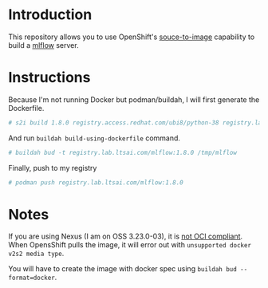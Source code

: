 Introduction
===

This repository allows you to use OpenShift's [souce-to-image](https://github.com/openshift/source-to-image) capability to build a [mlflow](https://www.mlflow.org/) server.

Instructions
===

Because I'm not running Docker but podman/buildah, I will first generate the Dockerfile. 

```bash
# s2i build 1.8.0 registry.access.redhat.com/ubi8/python-38 registry.lab.ltsai.com/mlflow:1.8.0 --as-dockerfile /tmp/mlflow/Dockerfile
```

And run `buildah build-using-dockerfile` command.
```bash
# buildah bud -t registry.lab.ltsai.com/mlflow:1.8.0 /tmp/mlflow
```

Finally, push to my registry
```bash
# podman push registry.lab.ltsai.com/mlflow:1.8.0
```

Notes
===
If you are using Nexus (I am on OSS 3.23.0-03), it is [not OCI compliant](https://issues.sonatype.org/browse/NEXUS-16947). When OpensShift pulls the image, it will error out with `unsupported docker v2s2 media type`.

You will have to create the image with docker spec using `buildah bud --format=docker`.

